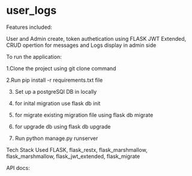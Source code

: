 # user_logs

Features included:

User and Admin create, token authetication using FLASK JWT Extended, CRUD opertion for messages and Logs display in admin side

To run the application:

1.Clone the project using git clone command

2.Run pip install -r requirements.txt file

3. Set up a postgreSQl DB in locally

4. for inital migration use flask db init

5. for migrate existing migration file using flask db migrate

6. for upgrade db using flask db upgrade

3. Run python manage.py runserver

Tech Stack Used FLASK, flask_restx, flask_marshmallow, flask_marshmallow, flask_jwt_extended, flask_migrate

API docs:
